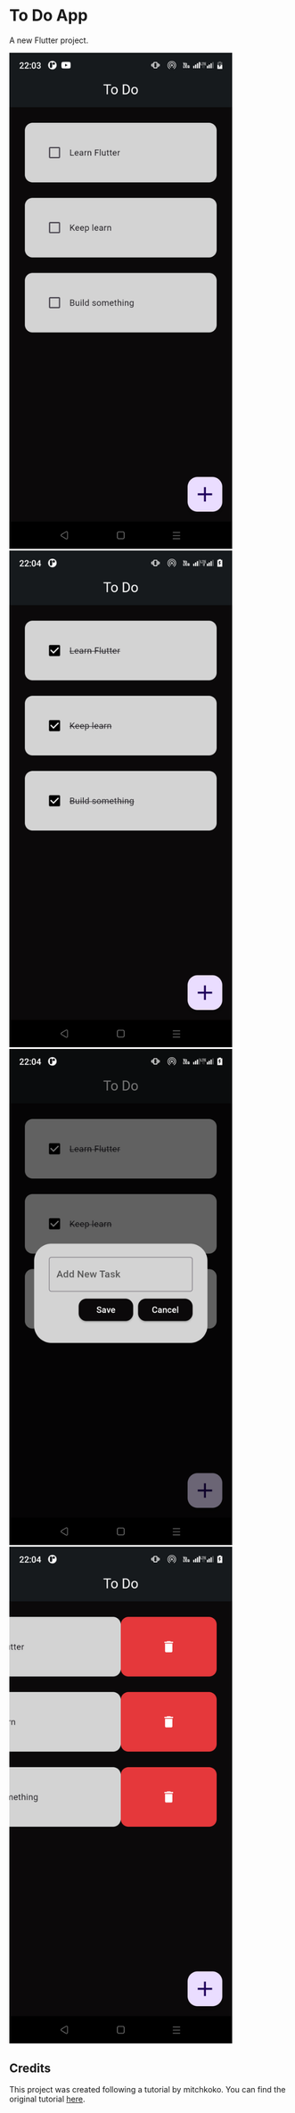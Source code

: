 # To Do App

A new Flutter project.

<img src="Screenshot1.png" alt="ToDo App Screenshot" width="400">
<img src="Screenshot2.png" alt="ToDo App Screenshot" width="400">
<img src="Screenshot3.png" alt="ToDo App Screenshot" width="400">
<img src="Screenshot4.png" alt="ToDo App Screenshot" width="400">

## Credits

This project was created following a tutorial by mitchkoko. You can find the original tutorial [here](https://youtu.be/mMgr47QBZWA?si=l6wzrtmi7G78DNaE).

